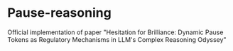 # Pause-reasoning
 Official implementation of paper "Hesitation for Brilliance: Dynamic Pause Tokens as Regulatory Mechanisms in LLM's Complex Reasoning Odyssey"
